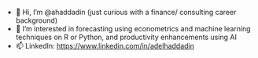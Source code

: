 - 👋 Hi, I’m @ahaddadin (just curious with a finance/ consulting career background)
- 👀 I’m interested in forecasting using econometrics and machine learning techniques on R or Python, and productivity enhancements using AI
- 📫 LinkedIn: https://www.linkedin.com/in/adelhaddadin 


